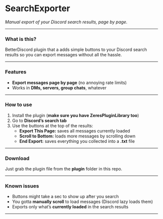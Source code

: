 # **SearchExporter**  
*Manual export of your Discord search results, page by page.*

---

### **What is this?**  
BetterDiscord plugin that a adds simple buttons to your Discord search results so you can export messages without all the hassle.

---

### **Features**  
- **Export messages page by page** (no annoying rate limits)  
- Works in **DMs, servers, group chats**, whatever

---

### **How to use**  
1. Install the plugin (**make sure you have ZeresPluginLibrary too**)  
2. Go to **Discord’s search tab**  
3. Use the buttons at the top of the results:  
   - **Export This Page:** saves all messages currently loaded  
   - **Scroll to Bottom:** loads more messages by scrolling down  
   - **End Export:** saves everything you collected into a **.txt** file

---

### **Download**  
Just grab the plugin file from the **plugin** folder in this repo.

---

### **Known issues**  
- Buttons might take a sec to show up after you search  
- You gotta **manually scroll** to load messages (Discord lazy loads them)  
- Exports only what’s **currently loaded** in the search results

---
